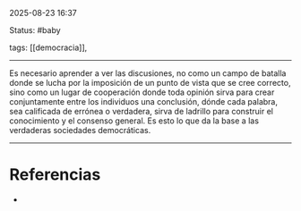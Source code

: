 2025-08-23 16:37

Status: #baby 

tags: [[democracia]], 

---
Es necesario aprender a ver las discusiones, no como un campo de batalla donde se lucha por la imposición de un punto de vista que se cree correcto, sino como un lugar de cooperación donde toda opinión sirva para crear conjuntamente entre los individuos una conclusión, dónde cada palabra, sea calificada de errónea o verdadera, sirva de ladrillo para construir el conocimiento y el consenso general. Es esto lo que da la base a las verdaderas sociedades democráticas.

---
# Referencias
- 